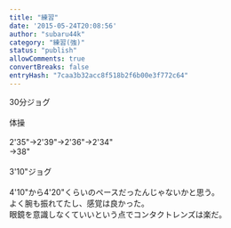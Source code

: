 ```yaml
---
title: "練習"
date: '2015-05-24T20:08:56'
author: "subaru44k"
category: "練習(強)"
status: "publish"
allowComments: true
convertBreaks: false
entryHash: "7caa3b32acc8f518b2f6b00e3f772c64"
---
```

30分ジョグ<br>
<br>
体操<br>
<br>
2'35"→2'39"→2'36"→2'34"<br>
→38"<br>
<br>
3'10"ジョグ<br>
<br>
4'10"から4'20"くらいのペースだったんじゃないかと思う。<br>
よく腕も振れてたし、感覚は良かった。<br>
眼鏡を意識しなくていいという点でコンタクトレンズは楽だ。
